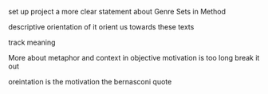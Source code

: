set up project
a more clear statement about Genre Sets in Method

descriptive orientation of it orient us towards these texts

track meaning

More about metaphor and context in objective
motivation is too long
break it out

oreintation is the motivation
the bernasconi quote

